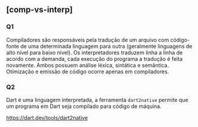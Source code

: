 ## [comp-vs-interp]

### Q1

Compiladores são responsáveis pela tradução de um arquivo com código-fonte de uma determinada linguagem para outra (geralmente linguagens de alto nível para baixo nível). Os interpretadores traduzem linha a linha de acordo com a demanda, cada execução do programa a tradução é feita novamente. Ambos possuem análise léxica, sintática e semântica. Otimização e emissão de código ocorre apenas em compiladores.

### Q2

Dart é uma linguagem interpretada, a ferramenta `dart2native` permite que um programa em Dart seja compilado para código de máquina.

https://dart.dev/tools/dart2native
